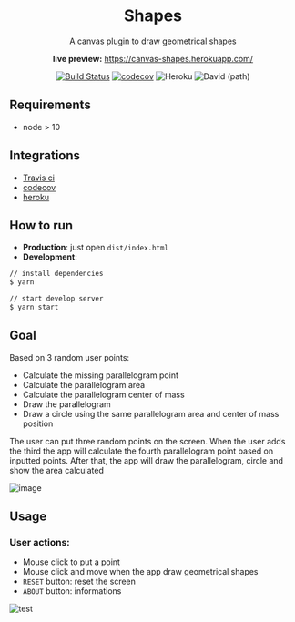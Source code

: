 <h1 align="center">Shapes</h1>

<div align="center">

A canvas plugin to draw geometrical shapes

**live preview:** https://canvas-shapes.herokuapp.com/

[![Build Status](https://travis-ci.org/pedrofurst/shapes.svg?branch=master)](https://travis-ci.org/pedrofurst/shapes)
[![codecov](https://codecov.io/gh/pedrofurst/shapes/branch/master/graph/badge.svg)](https://codecov.io/gh/pedrofurst/shapes)
![Heroku](https://heroku-badge.herokuapp.com/?app=canvas-shapes)
![David (path)](https://img.shields.io/david/pedrofurst/shapes)
</div>

## Requirements
  * node > 10

## Integrations 
  * [Travis ci](https://travis-ci.org/)
  * [codecov](https://codecov.io/)
  * [heroku](https://dashboard.heroku.com/)

## How to run
  * **Production**: just open `dist/index.html`
  * **Development**:
```sh
// install dependencies
$ yarn

// start develop server
$ yarn start
```
## Goal
Based on 3 random user points:
  * Calculate the missing parallelogram point
  * Calculate the parallelogram area
  * Calculate the parallelogram center of mass
  * Draw the parallelogram
  * Draw a circle using the same parallelogram area and center of mass position

The user can put three random points on the screen.
When the user adds the third the app will calculate the fourth parallelogram point based on inputted points.
After that, the app will draw the parallelogram, circle and show the area calculated

![image](https://user-images.githubusercontent.com/4452152/67042309-fd629800-f0fd-11e9-9bb0-8007a1e8d322.png)

## Usage
### User actions:
  * Mouse click to put a point
  * Mouse click and move when the app draw geometrical shapes
  * `RESET` button: reset the screen
  * `ABOUT` button: informations

![test](https://user-images.githubusercontent.com/4452152/67043241-0fddd100-f100-11e9-8ae6-5ccd53e09e7b.gif)

